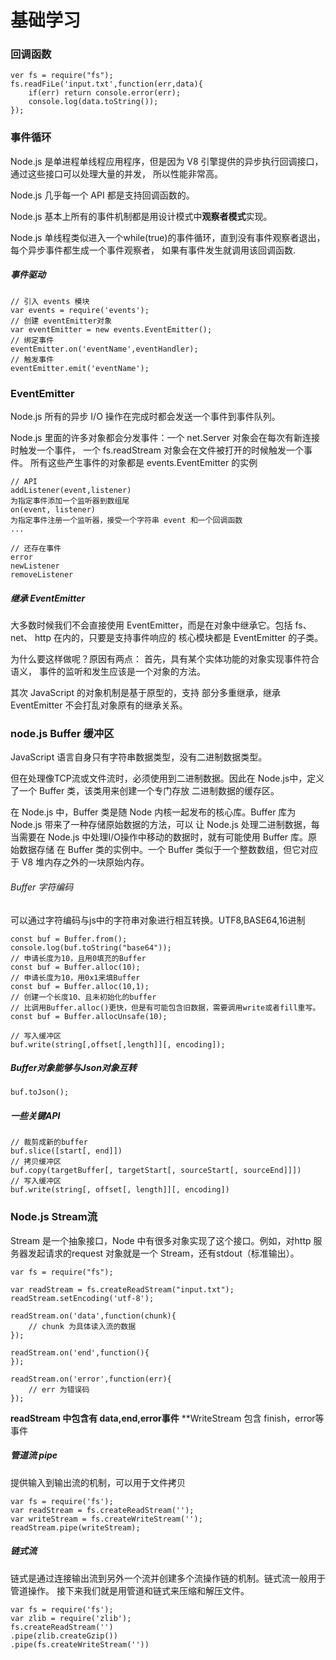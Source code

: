 # 基础学习

### 回调函数
    ver fs = require("fs");
    fs.readFiLe('input.txt',function(err,data){
        if(err) return console.error(err);
        console.log(data.toString());
    });
    
    
### 事件循环
Node.js 是单进程单线程应用程序，但是因为 V8 引擎提供的异步执行回调接口，通过这些接口可以处理大量的并发，
所以性能非常高。

Node.js 几乎每一个 API 都是支持回调函数的。

Node.js 基本上所有的事件机制都是用设计模式中**观察者模式**实现。

Node.js 单线程类似进入一个while(true)的事件循环，直到没有事件观察者退出，每个异步事件都生成一个事件观察者，
如果有事件发生就调用该回调函数.

##### 事件驱动
    // 引入 events 模块
    var events = require('events');
    // 创建 eventEmitter对象
    var eventEmitter = new events.EventEmitter();
    // 绑定事件
    eventEmitter.on('eventName',eventHandler);
    // 触发事件
    eventEmitter.emit('eventName');
    
### EventEmitter 
Node.js 所有的异步 I/O 操作在完成时都会发送一个事件到事件队列。

Node.js 里面的许多对象都会分发事件：一个 net.Server 对象会在每次有新连接时触发一个事件， 一个 fs.readStream 
对象会在文件被打开的时候触发一个事件。 所有这些产生事件的对象都是 events.EventEmitter 的实例
    
    // API
    addListener(event,listener) 
    为指定事件添加一个监听器到数组尾
    on(event, listener)
    为指定事件注册一个监听器，接受一个字符串 event 和一个回调函数
    ...
    
    // 还存在事件
    error   
    newListener
    removeListener
    
##### 继承 EventEmitter
大多数时候我们不会直接使用 EventEmitter，而是在对象中继承它。包括 fs、net、 http 在内的，只要是支持事件响应的
核心模块都是 EventEmitter 的子类。

为什么要这样做呢？原因有两点：
首先，具有某个实体功能的对象实现事件符合语义， 事件的监听和发生应该是一个对象的方法。

其次 JavaScript 的对象机制是基于原型的，支持 部分多重继承，继承 EventEmitter 不会打乱对象原有的继承关系。

### node.js Buffer 缓冲区
JavaScript 语言自身只有字符串数据类型，没有二进制数据类型。

但在处理像TCP流或文件流时，必须使用到二进制数据。因此在 Node.js中，定义了一个 Buffer 类，该类用来创建一个专门存放
二进制数据的缓存区。

在 Node.js 中，Buffer 类是随 Node 内核一起发布的核心库。Buffer 库为 Node.js 带来了一种存储原始数据的方法，可以
让 Node.js 处理二进制数据，每当需要在 Node.js 中处理I/O操作中移动的数据时，就有可能使用 Buffer 库。原始数据存储
在 Buffer 类的实例中。一个 Buffer 类似于一个整数数组，但它对应于 V8 堆内存之外的一块原始内存。

###### Buffer 字符编码
可以通过字符编码与js中的字符串对象进行相互转换。UTF8,BASE64,16进制

    const buf = Buffer.from();
    console.log(buf.toString("base64"));
    // 申请长度为10，且用0填充的Buffer
    const buf = Buffer.alloc(10);
    // 申请长度为10，用0x1来填Buffer
    const buf = Buffer.alloc(10,1);
    // 创建一个长度10、且未初始化的buffer
    // 比调用Buffer.alloc()更快，但是有可能包含旧数据，需要调用write或者fill重写。
    const buf = Buffer.allocUnsafe(10);
    
    // 写入缓冲区
    buf.write(string[,offset[,length]][, encoding]);
##### Buffer对象能够与Json对象互转

    buf.toJson();
##### 一些关键API
    // 裁剪成新的buffer
    buf.slice([start[, end]])
    // 拷贝缓冲区
    buf.copy(targetBuffer[, targetStart[, sourceStart[, sourceEnd]]]) 
    // 写入缓冲区
    buf.write(string[, offset[, length]][, encoding])
    
### Node.js Stream流
Stream 是一个抽象接口，Node 中有很多对象实现了这个接口。例如，对http 服务器发起请求的request 
对象就是一个 Stream，还有stdout（标准输出）。

    var fs = require("fs");
    
    var readStream = fs.createReadStream("input.txt");
    readStream.setEncoding('utf-8');
    
    readStream.on('data',function(chunk){
        // chunk 为具体读入流的数据
    });
    
    readStream.on('end',function(){
    });
    
    readStream.on('error',function(err){
        // err 为错误码
    });

 **readStream 中包含有 data,end,error事件**
 **WriteStream 包含 finish，error等事件

##### 管道流 pipe
提供输入到输出流的机制，可以用于文件拷贝

    var fs = require('fs');
    var readStream = fs.createReadStream('');
    var writeStream = fs.createWriteStream('');
    readStream.pipe(writeStream);
    
##### 链式流
链式是通过连接输出流到另外一个流并创建多个流操作链的机制。链式流一般用于管道操作。
接下来我们就是用管道和链式来压缩和解压文件。

    var fs = require('fs');
    var zlib = require('zlib');
    fs.createReadStream('')
    .pipe(zlib.createGzip())
    .pipe(fs.createWriteStream(''))


    

